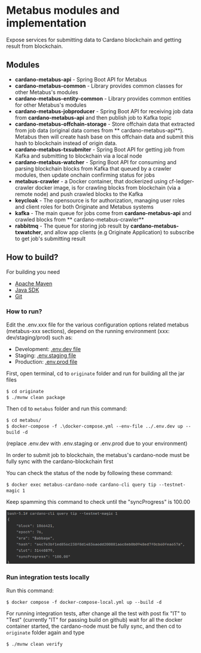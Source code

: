 # Metabus modules and implementation

Expose services for submitting data to Cardano blockchain and getting result from blockchain.

## Modules

* **cardano-metabus-api** - Spring Boot API for Metabus
* **cardano-metabus-common** - Library provides common classes for other Metabus's modules
* **cardano-metabus-entity-common** - Library provides common entities for other Metabus's modules
* **cardano-metabus-jobproducer** - Spring Boot API for receiving job data from **cardano-metabus-api** and then publish
  job to Kafka topic
* **cardano-metabus-offchain-storage** - Store offchain data that extracted from job data (original data comes from **
  cardano-metabus-api**). Metabus then will create hash base on this offchain data and submit this hash to blockchain
  instead of origin data.
* **cardano-metabus-txsubmiter** - Spring Boot API for getting job from Kafka and submitting to blockchain via a local
  node
* **cardano-metabus-watcher** - Spring Boot API for consuming and parsing blockchain blocks from Kafka that queued by a
  crawler modules, then update onchain confirming status for jobs
* **metabus-crawler** - a Docker container, that dockerized using cf-ledger-crawler docker image, is for
  crawling blocks from blockchain (via a remote node) and push crawled blocks to the Kafka
* **keycloak** - The opensource is for authorization, managing user roles and client roles for both Originate and Metabus
  systems
* **kafka** - The main queue for jobs come from **cardano-metabus-api** and crawled blocks from **
  cardano-metabus-crawler**
* **rabbitmq** - The queue for storing job result by **cardano-metabus-txwatcher**, and allow app clients (e.g Originate
  Application) to subscribe to get job's submitting result

## How to build?

For building you need

- [Apache Maven](https://maven.apache.org/)
- [Java SDK](https://adoptium.net/installation/)
- [Git](https://git-scm.com/)

### How to run?

Edit the .env.xxx file for the various configuration options related metabus (metabus-xxx sections), depend on the
running environment (xxx: dev/staging/prod) such as:

- Development: [.env.dev file](../.env.dev)
- Staging: [.env.staging file](../.env.staging)
- Production: [.env.prod file](../.env.prod)

First, open terminal, cd to `originate` folder and run for building all the jar files

```console
$ cd originate
$ ./mvnw clean package
```

Then cd to `metabus` folder and run this command:

```console
$ cd metabus/
$ docker-compose -f .\docker-compose.yml --env-file ../.env.dev up --build -d
```

(replace .env.dev with .env.staging or .env.prod due to your environment)

In order to submit job to blockchain, the metabus's cardano-node must be fully sync with the cardano-blockchain first

You can check the status of the node by following these command:

```
$ docker exec metabus-cardano-node cardano-cli query tip --testnet-magic 1
```

Keep spamming this command to check until the "syncProgress" is 100.00

![img.png](syncProcess.png)

### Run integration tests locally

Run this command:

```
$ docker compose -f docker-compose-local.yml up --build -d
```

For running integration tests, after change all the test with post fix "IT" to "Test" (currently "IT" for passing build
on github) wait for all the docker container started, the cardano-node must be fully sync, and then cd to
`originate` folder again and type

```console
$ ./mvnw clean verify
```
